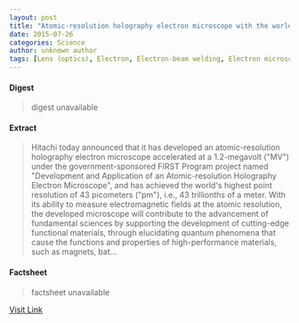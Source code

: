 ```yaml
---
layout: post
title: "Atomic-resolution holography electron microscope with the world's highest point resolution"
date: 2015-07-26
categories: Science
author: unknown author
tags: [Lens (optics), Electron, Electron-beam welding, Electron microscope, Optical microscope, Transmission electron microscopy, Physics, Microscope, Chemistry, Natural philosophy, Atomic molecular and optical physics, Materials science, Physical sciences, Optics, Electromagnetism, Applied and interdisciplinary physics]
---
```



#### Digest
>digest unavailable

#### Extract
>Hitachi today announced that it has developed an atomic-resolution holography electron microscope accelerated at a 1.2-megavolt ("MV") under the government-sponsored FIRST Program project named "Development and Application of an Atomic-resolution Holography Electron Microscope", and has achieved the world's highest point resolution of 43 picometers ("pm"), i.e., 43 trillionths of a meter. With its ability to measure electromagnetic fields at the atomic resolution, the developed microscope will contribute to the advancement of fundamental sciences by supporting the development of cutting-edge functional materials, through elucidating quantum phenomena that cause the functions and properties of high-performance materials, such as magnets, bat...

#### Factsheet
>factsheet unavailable

[Visit Link](http://phys.org/news343642383.html)



